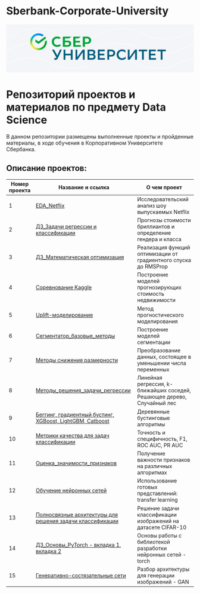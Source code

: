 # Sberbank-Corporate-University
![Image](sber.png)
# Репозиторий проектов и материалов по предмету Data Science



В данном репозитории размещены выполненные проекты и пройденные материалы, в ходе обучения в Корпоративном Университете Сбербанка.

## Описание проектов:
| Номер проекта | Название и ссылка | О чем проект                                                     |
|---------------|-------------------|------------------------------------------------------------------|
|1              |[EDA_Netflix](https://github.com/AlexeyK12/Data_scientist-Sberuniversity/blob/main/1_Проект_EDA_Netflix/1_Проект_EDA_Netflix.ipynb)|Исследовательский анализ шоу выпускаемых Netflix|
|2              |[ДЗ_Задачи регрессии и классификации](https://github.com/AlexeyK12/Data_scientist-Sberuniversity/blob/main/ДЗ_Regression%26Classification.ipynb)|Прогнозы стоимости бриллиантов и определение гендера и класса|
|3              |[ДЗ_Математическая оптимизация](https://github.com/AlexeyK12/Data_scientist-Sberuniversity/blob/main/Математическая_оптимизация_ДЗ.ipynb)|Реализация функций оптимизации от градиентного спуска до RMSProp|
|4              |[Соревнование Kaggle](https://github.com/AlexeyK12/Data_scientist-Sberuniversity/blob/main/Проект_2/Проект_2.ipynb)|Построение моделей прогнозирующих стоимость недвижимости|
|5              |[Uplift-моделирование](https://github.com/AlexeyK12/Data_scientist-Sberuniversity/blob/main/Uplift.ipynb)|Метод прогностического моделирования|
|6              |[Сегментатор_базовые_методы](https://github.com/AlexeyK12/Data_scientist-Sberuniversity/blob/main/Сегментатор_базовые_методы.ipynb)|Построение моделей сегментации|
|7              |[Методы снижения размерности](https://github.com/AlexeyK12/Data_scientist-Sberuniversity/blob/main/Снижение_размерности_PCA_t_SNE.ipynb)|Преобразование данных, состоящее в уменьшении числа переменных|
|8              |[Методы_решения_задачи_регрессии](https://github.com/AlexeyK12/Data_scientist-Sberuniversity/blob/main/Методы_решения_задачи_регрессии.ipynb)|Линейная регрессия, k-ближайших соседей, Решающее дерево, Случайный лес|
|9              |[Беггинг, градиентный бустинг, XGBoost, LightGBM, Catboost](https://github.com/AlexeyK12/Data_scientist-Sberuniversity/blob/main/Беггинг_градиентный_бустинг_XGBoost_CatBoost.ipynb)|Деревянные бустинговые алгоритмы|
|10             |[Метрики качества для задач классификации](https://github.com/AlexeyK12/Data_scientist-Sberuniversity/blob/main/Метрики_качества_для_задач_классификации.ipynb)|Точность и специфичность, F1, ROC AUC, PR AUC|
|11             |[Оценка_значимости_признаков](https://github.com/AlexeyK12/Data_scientist-Sberuniversity/blob/main/Оценка_значимости_признаков.ipynb)|Получение важности признаков на различных алгоритмах|
|12             |[Обучение нейронных сетей](https://github.com/AlexeyK12/Data_scientist-Sberuniversity/blob/main/representation_learning.ipynb)|Использование готовых представлений: transfer learning|
|13             |[Полносвязные архитектуры для решения задачи классификации](https://github.com/AlexeyK12/Data_scientist-Sberuniversity/blob/main/Полносвязные_архитектуры_регрессии_и_классификации.ipynb)|Решение задачи классификации изображений на датасете CIFAR-10|
|14             | [ДЗ_Основы_PyTorch - вкладка 1, ](https://github.com/AlexeyK12/Data_scientist-Sberuniversity/blob/main/ДЗ_Введение_в_PyTorch/AK___Введение_в_DL_1_homework_task_ipynb_.ipynb) [вкладка 2](https://github.com/AlexeyK12/Data_scientist-Sberuniversity/blob/main/ДЗ_Введение_в_PyTorch/AK__Введение_в_DL_2_homework_task_ipynb_.ipynb) | Основы работы с библиотекой разработки нейронных сетей - torch |
|15             |[Генеративно-состязательные сети](https://github.com/AlexeyK12/Data_scientist-Sberuniversity/blob/main/Генеративные_модели_на_основе_нейронных_сетей_генеративно_состязательные_нейронные_сети.ipynb)|Разбор архитектуры для генерации изображений - GAN|





